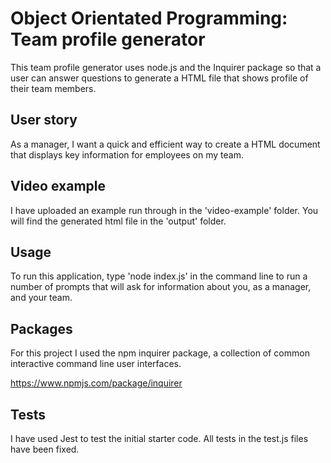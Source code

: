 # Object Orientated Programming: Team profile generator
This team profile generator uses node.js and the Inquirer package so that a user can answer questions to generate a HTML file that shows profile of their team members. 

## User story 
As a manager, I want a quick and efficient way to create a HTML document that displays key information for employees on my team. 

## Video example
I have uploaded an example run through in the 'video-example' folder. You will find the generated html file in the 'output' folder.

## Usage
To run this application, type 'node index.js' in the command line to run a number of prompts that will ask for information about you, as a manager, and your team. 

## Packages 
For this project I used the npm inquirer package, a collection of common interactive command line user interfaces.

https://www.npmjs.com/package/inquirer

## Tests 
I have used Jest to test the initial starter code. All tests in the test.js files have been fixed. 
